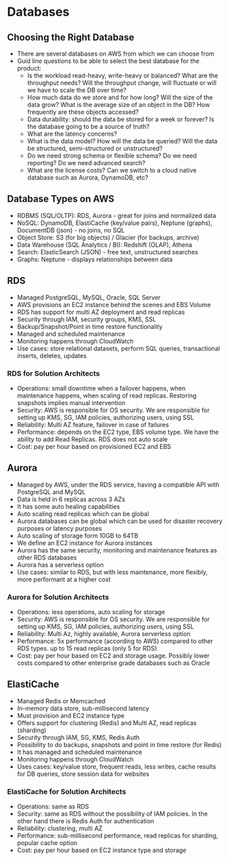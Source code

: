 # Databases

## Choosing the Right Database

- There are several databases on AWS from which we can choose from
- Guid line questions to be able to select the best database for the product:
    - Is the workload read-heavy, write-heavy or balanced? What are the throughput needs? Will the throughput change, will fluctuate or will we have to scale the DB over time?
    - How much data do we store and for how long? Will the size of the data grow? What is the average size of an object in the DB? How frequently are these objects accessed?
    - Data durability: should the data be stored for a week or forever? Is the database going to be a source of truth?
    - What are the latency concerns?
    - What is the data model? How will the data be queried? Will the data be structured, semi-structured or unstructured?
    - Do we need strong schema or flexible schema? Do we need reporting? Do we need advanced search?
    - What are the license costs? Can we switch to a cloud native database such as Aurora, DynamoDB, etc?

## Database Types on AWS

- RDBMS (SQL/OLTP): RDS, Aurora - great for joins and normalized data
- NoSQL: DynamoDB, ElastiCache (key/value pairs), Neptune (graphs), DocumentDB (json) - no joins, no SQL
- Object Store: S3 (for big objects) / Glacier (for backups, archive)
- Data Warehouse (SQL Analytics / BI): Redshift (OLAP), Athena
- Search: ElasticSearch (JSON) - free text, unstructured searches
- Graphs: Neptune - displays relationships between data

## RDS

- Managed PostgreSQL, MySQL, Oracle, SQL Server
- AWS provisions an EC2 instance behind the scenes and EBS Volume
- RDS has support for multi AZ deployment and read replicas
- Security through IAM, security groups, KMS, SSL
- Backup/Snapshot/Point in time restore functionality
- Managed and scheduled maintenance
- Monitoring happens through CloudWatch
- Use cases: store relational datasets, perform SQL queries, transactional inserts, deletes, updates

### RDS for Solution Architects

- Operations: small downtime when a failover happens, when maintenance happens, when scaling of read replicas. Restoring snapshots implies manual intervention
- Security: AWS is responsible for OS security. We are responsible for setting up KMS, SG, IAM policies, authorizing users, using SSL
- Reliability: Multi AZ feature, failover in case of failures
- Performance: depends on the EC2 type, EBS volume type. We have the ability to add Read Replicas. RDS does not auto scale
- Cost: pay per hour based on provisioned EC2 and EBS

## Aurora

- Managed by AWS, under the RDS service, having a compatible API with PostgreSQL and MySQL
- Data is held in 6 replicas across 3 AZs
- It has some auto healing capabilities
- Auto scaling read replicas which can be global
- Aurora databases can be global which can be used for disaster recovery purposes or latency purposes
- Auto scaling of storage form 10GB to 64TB
- We define an EC2 instance for Aurora instances
- Aurora has the same security, monitoring and maintenance features as other RDS databases
- Aurora has a serverless option
- Use cases: similar to RDS, but with less maintenance, more flexibly, more performant at a higher cost

### Aurora for Solution Architects

- Operations: less operations, auto scaling for storage
- Security: AWS is responsible for OS security. We are responsible for setting up KMS, SG, IAM policies, authorizing users, using SSL
- Reliability: Multi Az, highly available, Aurora serverless option
- Performance: 5x performance (according to AWS) compared to other RDS types. up to 15 read replicas (only 5 for RDS)
- Cost: pay per hour based on EC2 and storage usage. Possibly lower costs compared to other enterprise grade databases such as Oracle

## ElastiCache

- Managed Redis or Memcached
- In-memory data store, sub-millisecond latency
- Must provision and EC2 instance type
- Offers support for clustering (Redis) and Multi AZ, read replicas (sharding)
- Security through IAM, SG, KMS, Redis Auth
- Possibility to do backups, snapshots and point in time restore (for Redis)
- It has managed and scheduled maintenance
- Monitoring happens through CloudWatch
- Uses cases: key/value store, frequent reads, less writes, cache results for DB queries, store session data for websites

### ElastiCache for Solution Architects

- Operations: same as RDS
- Security: same as RDS without the possibility of IAM policies. In the other hand there is Redis Auth for authentication
- Reliability: clustering, multi AZ
- Performance: sub-millisecond performance, read replicas for sharding, popular cache option
- Cost: pay per hour based on EC2 instance type and storage